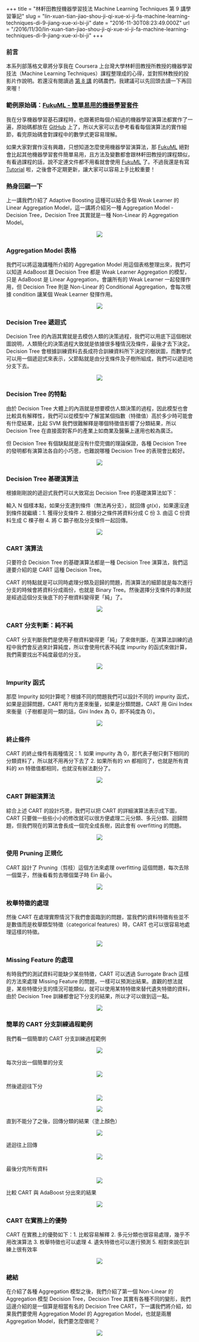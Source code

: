 +++
title = "林軒田教授機器學習技法 Machine Learning Techniques 第 9 講學習筆記"
slug = "lin-xuan-tian-jiao-shou-ji-qi-xue-xi-ji-fa-machine-learning-techniques-di-9-jiang-xue-xi-bi-ji"
date = "2016-11-30T08:23:49.000Z"
url = "/2016/11/30/lin-xuan-tian-jiao-shou-ji-qi-xue-xi-ji-fa-machine-learning-techniques-di-9-jiang-xue-xi-bi-ji"
+++

### 前言

本系列部落格文章將分享我在 Coursera 上台灣大學林軒田教授所教授的機器學習技法（Machine Learning Techniques）課程整理成的心得，並對照林教授的投影片作說明。若還沒有閱讀過 [第 8 講](http://blog.fukuball.com/lin-xuan-tian-jiao-shou-ji-qi-xue-xi-ji-fa-machine-learning-techniques-di-8-jiang-xue-xi-bi-ji/) 的碼農們，我建議可以先回頭去讀一下再回來喔！

### 範例原始碼：[FukuML - 簡單易用的機器學習套件](https://github.com/fukuball/fuku-ml)

我在分享機器學習基石課程時，也跟著把每個介紹過的機器學習演算法都實作了一遍，原始碼都放在 [GitHub](https://github.com/fukuball/fuku-ml) 上了，所以大家可以去參考看看每個演算法的實作細節，看完原始碼會對課程中的數學式更容易理解。

如果大家對實作沒有興趣，只想知道怎麼使用機器學習演算法，那 [FukuML](https://github.com/fukuball/fuku-ml) 絕對會比起其他機器學習套件簡單易用，且方法及變數都會跟林軒田教授的課程類似，有看過課程的話，說不定連文件都不用看就會使用 [FukuML](https://github.com/fukuball/fuku-ml) 了。不過我還是有寫 [Tutorial](https://github.com/fukuball/FukuML-Tutorial) 啦，之後會不定期更新，讓大家可以容易上手比較重要！

### 熱身回顧一下

上一講我們介紹了 Adaptive Boosting 這種可以結合多個 Weak Learner 的 Linear Aggregation Model，這一講將介紹另一種 Aggregation Model - Decision Tree，Decision Tree 其實就是一種 Non-Linear 的 Aggregation Model。

<p style="text-align:center">
    <img src="http://static.obeobe.com/image/blog-image/Machine-Learning-Techniques-09-01.png">
</p>

### Aggregation Model 表格

我們可以將這幾講種所介紹的 Aggregation Model 用這個表格整理出來，我們可以知道 AdaBoost 跟 Decision Tree 都是 Weak Learner Aggregation 的模型，只是 AdaBoost 是 Linear Aggregation，會讓所有的 Weak Learner 一起發揮作用，但 Decision Tree 則是 Non-Linear 的 Conditional Aggregation，會每次根據 condition 讓某個 Weak Learner 發揮作用。

<p style="text-align:center">
    <img src="http://static.obeobe.com/image/blog-image/Machine-Learning-Techniques-09-02.png">
</p>

### Decision Tree 遞迴式

Decision Tree 的內涵其實就是去模仿人類的決策過程，我們可以用底下這個樹狀圖說明，人類簡化的決策過程大致就是依據很多種情況及條件，最後才去下決定。Decision Tree 會根據訓練資料去長成符合訓練資料所下決定的樹狀圖，而數學式可以用一個遞迴式來表示，父節點就是由分支條件及子樹所組成，我們可以遞迴地分支下去。

<p style="text-align:center">
    <img src="http://static.obeobe.com/image/blog-image/Machine-Learning-Techniques-09-04.png">
</p>

### Decision Tree 的特點

由於 Decision Tree 大體上的內涵就是想要模仿人類決策的過程，因此模型也會比較具有解釋性，我們可以從模型中了解當某個指數（特徵值）高於多少時可能會有什麼結果，比起 SVM 我們很難解釋是哪個特徵值影響了分類結果，所以 Decision Tree 在直接面對客戶的產業上如商業及醫藥上運用也較為廣泛。

但 Decision Tree 有個缺點就是沒有什麼完備的理論保證，各種 Decision Tree 的發明都有演算法各自的小巧思，也難說哪種 Decision Tree 的表現會比較好。

<p style="text-align:center">
    <img src="http://static.obeobe.com/image/blog-image/Machine-Learning-Techniques-09-05.png">
</p>

### Decision Tree 基礎演算法

根據剛剛說的遞迴式我們可以大致寫出 Decision Tree 的基礎演算法如下：

輸入 N 個樣本點，如果分支達到條件（無法再分支），就回傳 gt(x)，如果還沒達到條件就繼續：1. 獲得分支條件 2. 根據分之條件將資料分成 C 份 3. 由這 C 份資料生成 C 棵子樹 4. 將 C 顆子樹及分支條件一起回傳。

<p style="text-align:center">
    <img src="http://static.obeobe.com/image/blog-image/Machine-Learning-Techniques-09-06.png">
</p>

### CART 演算法

只要符合 Decision Tree 的基礎演算法都是一種 Decision Tree 演算法，我們這邊要介紹的是 CART 這種 Decision Tree。

CART 的特點就是可以同時處理分類及迴歸的問題，而演算法的細節就是每次進行分支的時候會將資料分成兩份，也就是 Binary Tree。然後選擇分支條件的準則就是經過這個分支後底下的子樹資料變得更「純」了。

<p style="text-align:center">
    <img src="http://static.obeobe.com/image/blog-image/Machine-Learning-Techniques-09-07.png">
</p>

### CART 分支判斷：純不純

CART 分支判斷我們是使用子樹資料變得更「純」了來做判斷，在演算法訓練的過程中我們會反過來計算純度，所以會使用代表不純度 impurity 的函式來做計算，我們需要找出不純度最低的分支。

<p style="text-align:center">
    <img src="http://static.obeobe.com/image/blog-image/Machine-Learning-Techniques-09-08.png">
</p>

### Impurity 函式

那麼 Impurity 如何計算呢？根據不同的問題我們可以設計不同的 impurity 函式，如果是迴歸問題，CART 用均方差來衡量，如果是分類問題，CART 用 Gini Index 來衡量（子樹都是同一類的話，Gini Index 為 0，即不純度為 0）。

<p style="text-align:center">
    <img src="http://static.obeobe.com/image/blog-image/Machine-Learning-Techniques-09-09.png">
</p>

### 終止條件

CART 的終止條件有兩種情況：1. 如果 impurity 為 0，那代表子樹只剩下相同的分類資料了，所以就不用再分下去了 2. 如果所有的 xn 都相同了，也就是所有資料的 xn 特徵值都相同，也就沒有辦法劃分了。

<p style="text-align:center">
    <img src="http://static.obeobe.com/image/blog-image/Machine-Learning-Techniques-09-10.png">
</p>

### CART 詳細演算法

綜合上述 CART 的設計巧思，我們可以把 CART 的詳細演算法表示成下圖，CART 只要做一些些小小的修改就可以很方便處理二元分類、多元分類、迴歸問題，但我們現在的算法會長成一個完全成長樹，因此會有 overfitting 的問題。

<p style="text-align:center">
    <img src="http://static.obeobe.com/image/blog-image/Machine-Learning-Techniques-09-11.png">
</p>

### 使用 Pruning 正規化

CART 設計了 Pruning（剪枝）這個方法來處理 overfitting 這個問題，每次去除一個葉子，然後看看剪去哪個葉子時 Ein 最小。

<p style="text-align:center">
    <img src="http://static.obeobe.com/image/blog-image/Machine-Learning-Techniques-09-12.png">
</p>

### 枚舉特徵的處理

然後 CART 在處理實際情況下我們會面臨到的問題，當我們的資料特徵有些並不是數值而是枚舉類型特徵（categorical features）時，CART 也可以很容易地處理這樣的特徵。

<p style="text-align:center">
    <img src="http://static.obeobe.com/image/blog-image/Machine-Learning-Techniques-09-13.png">
</p>

### Missing Feature 的處理

有時我們的測試資料可能缺少某些特徵，CART 可以透過 Surrogate Brach 這樣的方法來處理 Missing Feature 的問題，一樣可以預測出結果。直觀的想法就是，某些特徵分支的情況可能類似，就可以使用某特特徵來替代遺失特徵的資料，由於 Decision Tree 訓練都會記下分支的結果，所以才可以做到這一點。

<p style="text-align:center">
    <img src="http://static.obeobe.com/image/blog-image/Machine-Learning-Techniques-09-14.png">
</p>

### 簡單的 CART 分支訓練過程範例

我們看一個簡單的 CART 分支訓練過程範例

<p style="text-align:center">
    <img src="http://static.obeobe.com/image/blog-image/Machine-Learning-Techniques-09-15.png">
</p>

每次分出一個簡單的分支

<p style="text-align:center">
    <img src="http://static.obeobe.com/image/blog-image/Machine-Learning-Techniques-09-16.png">
</p>

然後遞迴往下分

<p style="text-align:center">
    <img src="http://static.obeobe.com/image/blog-image/Machine-Learning-Techniques-09-17.png">
</p>

<p style="text-align:center">
    <img src="http://static.obeobe.com/image/blog-image/Machine-Learning-Techniques-09-18.png">
</p>

直到不能分了之後，回傳分類的結果（塗上顏色）

<p style="text-align:center">
    <img src="http://static.obeobe.com/image/blog-image/Machine-Learning-Techniques-09-19.png">
</p>

遞迴往上回傳

<p style="text-align:center">
    <img src="http://static.obeobe.com/image/blog-image/Machine-Learning-Techniques-09-20.png">
</p>

最後分完所有資料

<p style="text-align:center">
    <img src="http://static.obeobe.com/image/blog-image/Machine-Learning-Techniques-09-21.png">
</p>

比較 CART 與 AdaBoost 分出來的結果

<p style="text-align:center">
    <img src="http://static.obeobe.com/image/blog-image/Machine-Learning-Techniques-09-22.png">
</p>

### CART 在實務上的優勢

CART 在實務上的優勢如下：1. 比較容易解釋 2. 多元分類也很容易處理，幾乎不用改演算法 3. 枚舉特徵也可以處理 4. 遺失特徵也可以進行預測 5. 相對來說在訓練上很有效率

<p style="text-align:center">
    <img src="http://static.obeobe.com/image/blog-image/Machine-Learning-Techniques-09-23.png">
</p>

### 總結

在介紹了各種 Aggregation 模型之後，我們介紹了第一個 Non-Linear 的 Aggregation 模型 Decision Tree，Decision Tree 其實有各種不同的變形，我們這邊介紹的是一個算是相當有名的 Decision Tree CART，下一講我們將介紹，如果我們要使用 Aggregation Model 的 Aggregation Model，也就是兩層 Aggregation Model，我們要怎麼做呢？

<p style="text-align:center">
    <img src="http://static.obeobe.com/image/blog-image/Machine-Learning-Techniques-09-24.png">
</p>